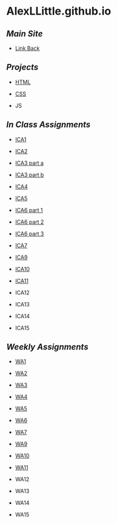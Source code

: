 # AlexLLittle.github.io
## ***Main Site***
- [Link Back](https://alexllittle.github.io)
## ***Projects***

- [HTML](https://alexllittle.github.io/html-midterm/page5.html)
* [CSS](https://alexllittle.github.io)
+ JS

## ***In Class Assignments***

- [ICA1](https://docs.google.com/document/d/1JDSEwtEvC0Of6RxEOlvZQrHjNrTnNo5DohYlHaWtuCg/edit)
* [ICA2](https://docs.google.com/document/d/1yCxQrP3VeUR6NwKcRzrraKp-uCtOgLxP9woE0hUMtiI/edit?usp=sharing)
+ [ICA3 part a](https://alexllittle.github.io/ica/ica3a.html)
* [ICA3 part b](https://alexllittle.github.io/ica3-part2/assets/index.html)
- [ICA4](https://alexllittle.github.io/ica/ica4.html)
* [ICA5](https://alexllittle.github.io/ica/ica5/ica5.html)
+ [ICA6 part 1](https://alexllittle.github.io/ica/ica6/ica6-part1.html)
- [ICA6 part 2](https://alexllittle.github.io/ica/ica6/ica6-part2.html)
+ [ICA6 part 3](https://alexllittle.github.io/ica/ica6/ica6-part3.html)
- [ICA7](https://alexllittle.github.io/ica/ica7/ica7.html)
+ [ICA9](https://alexllittle.github.io/ica/ica9.html)
- [ICA10](https://alexllittle.github.io/ica/ica10.html)
* [ICA11](https://alexllittle.github.io/ica/ica11.html)
+ ICA12
- ICA13
* ICA14
+ ICA15

## ***Weekly Assignments***

- [WA1](https://alexllittle.github.io/wa/wa1.html)
* [WA2](https://alexllittle.github.io/wa/wa2.html)
+ [WA3](https://alexllittle.github.io/wa/wa3.html)
- [WA4](https://alexllittle.github.io/wa/wa4.html)
* [WA5](https://alexllittle.github.io/wa/wa5.html)
+ [WA6](https://alexllittle.github.io/wa/wa6/index.html)
- [WA7](https://alexllittle.github.io/wa/wa7/week7.html)
+ [WA9](https://alexllittle.github.io/wa/wa9.html)
- [WA10](https://alexllittle.github.io/wa/wa10.html)
* [WA11](https://alexllittle.github.io/wa/wa11.html)
+ WA12
- WA13
* WA14
+ WA15